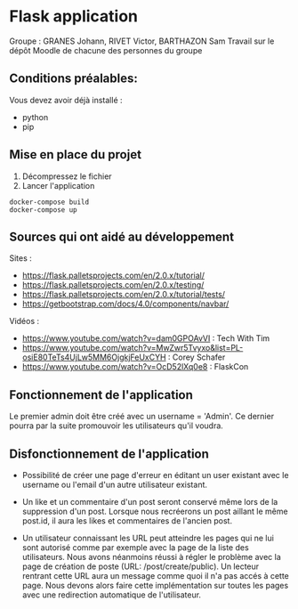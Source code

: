 # Flask application

Groupe : GRANES Johann, RIVET Victor, BARTHAZON Sam
Travail sur le dépôt Moodle de chacune des personnes du groupe


## Conditions préalables:

Vous devez avoir déjà installé :
- python
- pip


## Mise en place du projet

1. Décompressez le fichier
2. Lancer l'application
```
docker-compose build
docker-compose up
```

## Sources qui ont aidé au développement

Sites :
- https://flask.palletsprojects.com/en/2.0.x/tutorial/
- https://flask.palletsprojects.com/en/2.0.x/testing/
- https://flask.palletsprojects.com/en/2.0.x/tutorial/tests/
- https://getbootstrap.com/docs/4.0/components/navbar/

Vidéos :
- https://www.youtube.com/watch?v=dam0GPOAvVI : Tech With Tim
- https://www.youtube.com/watch?v=MwZwr5Tvyxo&list=PL-osiE80TeTs4UjLw5MM6OjgkjFeUxCYH : Corey Schafer
- https://www.youtube.com/watch?v=OcD52lXq0e8 : FlaskCon


## Fonctionnement de l'application

Le premier admin doit être créé avec un username = 'Admin'. Ce dernier pourra par la suite promouvoir les utilisateurs qu'il voudra.


## Disfonctionnement de l'application

- Possibilité de créer une page d'erreur en éditant un user existant avec le username ou l'email d'un autre utilisateur existant.

- Un like et un commentaire d'un post seront conservé même lors de la suppression d'un post. Lorsque nous recréerons un post aillant le même post.id, il aura les likes et commentaires de l'ancien post.

- Un utilisateur connaissant les URL peut atteindre les pages qui ne lui sont autorisé comme par exemple avec la page de la liste des utilisateurs.
Nous avons néanmoins réussi à régler le problème avec la page de création de poste (URL: /post/create/public). Un lecteur rentrant cette URL aura un message comme quoi il n'a pas accés à cette page. Nous devons alors faire cette implémentation sur toutes les pages avec une redirection automatique de l'utilisateur.